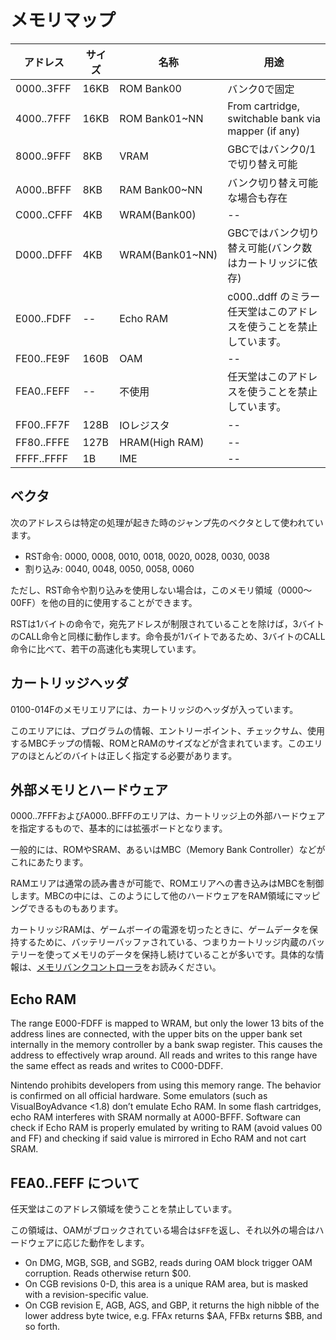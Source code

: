 # メモリマップ

アドレス | サイズ | 名称 | 用途
---- | ---- | ---- | ----
0000..3FFF | 16KB | ROM Bank00 | バンク0で固定
4000..7FFF | 16KB | ROM Bank01~NN | From cartridge, switchable bank via mapper (if any)
8000..9FFF | 8KB | VRAM | GBCではバンク0/1で切り替え可能
A000..BFFF | 8KB | RAM Bank00~NN | バンク切り替え可能な場合も存在
C000..CFFF | 4KB | WRAM(Bank00) | -- 
D000..DFFF | 4KB | WRAM(Bank01~NN) | GBCではバンク切り替え可能(バンク数はカートリッジに依存)
E000..FDFF | -- | Echo RAM | c000..ddff のミラー 任天堂はこのアドレスを使うことを禁止しています。
FE00..FE9F | 160B | OAM | -- 
FEA0..FEFF | -- | 不使用 | 任天堂はこのアドレスを使うことを禁止しています。
FF00..FF7F | 128B | IOレジスタ | -- 
FF80..FFFE | 127B | HRAM(High RAM) | --
FFFF..FFFF | 1B | IME | -- 

## ベクタ

次のアドレスらは特定の処理が起きた時のジャンプ先のベクタとして使われています。

- RST命令: 0000, 0008, 0010, 0018, 0020, 0028, 0030, 0038
- 割り込み: 0040, 0048, 0050, 0058, 0060

ただし、RST命令や割り込みを使用しない場合は，このメモリ領域（0000～00FF）を他の目的に使用することができます。

RSTは1バイトの命令で，宛先アドレスが制限されていることを除けば，3バイトのCALL命令と同様に動作します。命令長が1バイトであるため、3バイトのCALL命令に比べて、若干の高速化も実現しています。

## カートリッジヘッダ

0100-014Fのメモリエリアには、カートリッジのヘッダが入っています。

このエリアには、プログラムの情報、エントリーポイント、チェックサム、使用するMBCチップの情報、ROMとRAMのサイズなどが含まれています。このエリアのほとんどのバイトは正しく指定する必要があります。

## 外部メモリとハードウェア

0000..7FFFおよびA000..BFFFのエリアは、カートリッジ上の外部ハードウェアを指定するもので、基本的には拡張ボードとなります。

一般的には、ROMやSRAM、あるいはMBC（Memory Bank Controller）などがこれにあたります。

RAMエリアは通常の読み書きが可能で、ROMエリアへの書き込みはMBCを制御します。MBCの中には、このようにして他のハードウェアをRAM領域にマッピングできるものもあります。

カートリッジRAMは、ゲームボーイの電源を切ったときに、ゲームデータを保持するために、バッテリーバッファされている、つまりカートリッジ内蔵のバッテリーを使ってメモリのデータを保持し続けていることが多いです。具体的な情報は、[メモリバンクコントローラ](./cartridge/mbc.md)をお読みください。

## Echo RAM

The range E000-FDFF is mapped to WRAM, but only the lower 13 bits of the address lines are connected, with the upper bits on the upper bank set internally in the memory controller by a bank swap register. This causes the address to effectively wrap around. All reads and writes to this range have the same effect as reads and writes to C000-DDFF.

Nintendo prohibits developers from using this memory range. The behavior is confirmed on all official hardware. Some emulators (such as VisualBoyAdvance <1.8) don’t emulate Echo RAM. In some flash cartridges, echo RAM interferes with SRAM normally at A000-BFFF. Software can check if Echo RAM is properly emulated by writing to RAM (avoid values 00 and FF) and checking if said value is mirrored in Echo RAM and not cart SRAM.

## FEA0..FEFF について

任天堂はこのアドレス領域を使うことを禁止しています。

この領域は、OAMがブロックされている場合は`$FF`を返し、それ以外の場合はハードウェアに応じた動作をします。

- On DMG, MGB, SGB, and SGB2, reads during OAM block trigger OAM corruption. Reads otherwise return $00.
- On CGB revisions 0-D, this area is a unique RAM area, but is masked with a revision-specific value.
- On CGB revision E, AGB, AGS, and GBP, it returns the high nibble of the lower address byte twice, e.g. FFAx returns $AA, FFBx returns $BB, and so forth.

